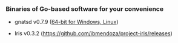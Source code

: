 ### Binaries of Go-based software for your convenience

- gnatsd v0.7.9 ([64-bit for Windows, Linux](https://github.com/ibmendoza/downloads/releases))

- Iris v0.3.2 (https://github.com/ibmendoza/project-iris/releases)

